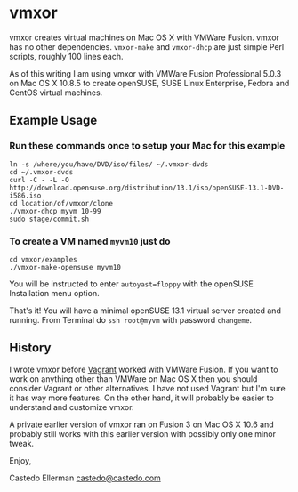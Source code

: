 vmxor
=====

vmxor creates virtual machines on Mac OS X with VMWare Fusion. vmxor has no
other dependencies. `vmxor-make` and `vmxor-dhcp` are just simple Perl scripts,
roughly 100 lines each.

As of this writing I am using vmxor with VMWare Fusion Professional 5.0.3 on
Mac OS X 10.8.5 to create openSUSE, SUSE Linux Enterprise, Fedora and CentOS
virtual machines.


Example Usage
-------------

### Run these commands once to setup your Mac for this example

```
ln -s /where/you/have/DVD/iso/files/ ~/.vmxor-dvds
cd ~/.vmxor-dvds
curl -C - -L -O http://download.opensuse.org/distribution/13.1/iso/openSUSE-13.1-DVD-i586.iso
cd location/of/vmxor/clone
./vmxor-dhcp myvm 10-99
sudo stage/commit.sh
```

### To create a VM named `myvm10` just do

```
cd vmxor/examples
./vmxor-make-opensuse myvm10
```

You will be instructed to enter `autoyast=floppy` with the openSUSE
Installation menu option.

That's it! You will have a minimal openSUSE 13.1 virtual server created and
running. From Terminal do `ssh root@myvm` with password `changeme`.


History
-------

I wrote vmxor before [Vagrant](http://www.vagrantup.com) worked with VMWare
Fusion. If you want to work on anything other than VMWare on Mac OS X then you
should consider Vagrant or other alternatives. I have not used Vagrant but I'm
sure it has way more features. On the other hand, it will probably be easier to
understand and customize vmxor.

A private earlier version of vmxor ran on Fusion 3 on Mac OS X 10.6 and
probably still works with this earlier version with possibly only one minor
tweak.



Enjoy,

Castedo Ellerman <castedo@castedo.com>

